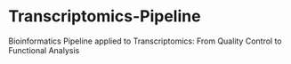 # Transcriptomics-Pipeline
Bioinformatics Pipeline applied to Transcriptomics: From Quality Control to Functional Analysis
